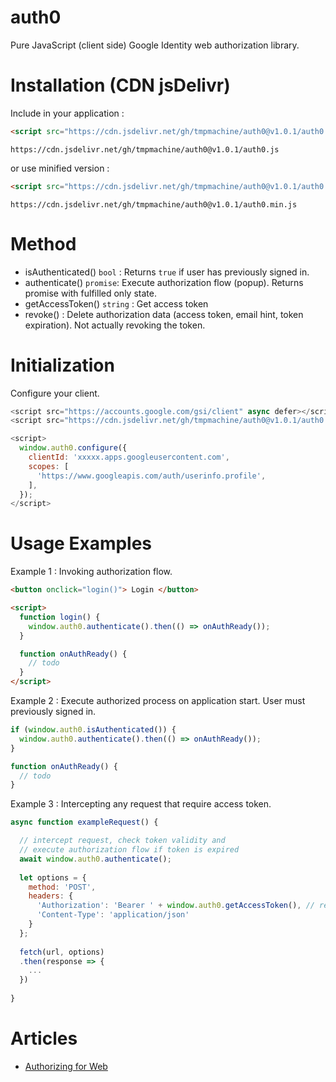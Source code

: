 # auth0
Pure JavaScript (client side) Google Identity web authorization library.

# Installation (CDN jsDelivr)
Include in your application :
```html
<script src="https://cdn.jsdelivr.net/gh/tmpmachine/auth0@v1.0.1/auth0.js"></script>
```
```
https://cdn.jsdelivr.net/gh/tmpmachine/auth0@v1.0.1/auth0.js
```
or use minified version :
```html
<script src="https://cdn.jsdelivr.net/gh/tmpmachine/auth0@v1.0.1/auth0.min.js"></script>
```
```
https://cdn.jsdelivr.net/gh/tmpmachine/auth0@v1.0.1/auth0.min.js
```

# Method
- isAuthenticated() `bool` : Returns `true` if user has previously signed in.
- authenticate() `promise`: Execute authorization flow (popup). Returns promise with fulfilled only state.
- getAccessToken() `string` : Get access token
- revoke() : Delete authorization data (access token, email hint, token expiration). Not actually revoking the token.

# Initialization
Configure your client.
```js
<script src="https://accounts.google.com/gsi/client" async defer></script>
<script src="https://cdn.jsdelivr.net/gh/tmpmachine/auth0@v1.0.1/auth0.min.js"></script>

<script>
  window.auth0.configure({
    clientId: 'xxxxx.apps.googleusercontent.com',
    scopes: [
      'https://www.googleapis.com/auth/userinfo.profile',
    ],
  });
</script>
```

# Usage Examples
Example 1 : Invoking authorization flow.
```html
<button onclick="login()"> Login </button>

<script>
  function login() {
    window.auth0.authenticate().then(() => onAuthReady());
  }

  function onAuthReady() {
    // todo
  }
</script>
```

Example 2 : Execute authorized process on application start. User must previously signed in.
```js
if (window.auth0.isAuthenticated()) {
  window.auth0.authenticate().then(() => onAuthReady());
}

function onAuthReady() {
  // todo
}
```

Example 3 : Intercepting any request that require access token.
```js
async function exampleRequest() {

  // intercept request, check token validity and
  // execute authorization flow if token is expired
  await window.auth0.authenticate();
  
  let options = {
    method: 'POST',
    headers: {
      'Authorization': 'Bearer ' + window.auth0.getAccessToken(), // retrieve access token
      'Content-Type': 'application/json'
    }
  };
  
  fetch(url, options)
  .then(response => {
    ...
  })
  
}
```


# Articles
- [Authorizing for Web](https://developers.google.com/identity/oauth2/web/guides/overview)
